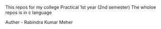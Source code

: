 This repos for my college Practical 1st year (2nd semester)
The wholoe repos is in c language


Auther - Rabindra Kumar Meher
